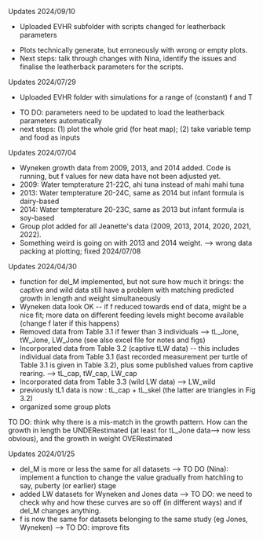 Updates 2024/09/10
* Uploaded EVHR subfolder with scripts changed for leatherback parameters
- Plots technically generate, but erroneously with wrong or empty plots.
- Next steps: talk through changes with Nina, identify the issues and finalise the leatherback parameters for the scripts.

Updates 2024/07/29
* Uploaded EVHR folder with simulations for a range of (constant) f and T 
- TO DO: parameters need to be updated to load the leatherback parameters automatically
- next steps: (1) plot the whole grid (for heat map); (2) take variable temp and food as inputs

Updates 2024/07/04
* Wyneken growth data from 2009, 2013, and 2014 added. Code is running, but f values for new data have not been adjusted yet.
* 2009: Water tempterature 21-22C, ahi tuna instead of mahi mahi tuna
* 2013: Water tempterature 20-24C, same as 2014 but infant formula is dairy-based
* 2014: Water tempterature 20-23C, same as 2013 but infant formula is soy-based
* Group plot added for all Jeanette's data (2009, 2013, 2014, 2020, 2021, 2022).
* Something weird is going on with 2013 and 2014 weight.  --> wrong data packing at plotting; fixed 2024/07/08

Updates 2024/04/30
* function for del_M implemented, but not sure how much it brings: the captive and wild data still have a problem with matching predicted growth in length and weight simultaneously
* Wyneken data look OK -- if f reduced towards end of data, might be a nice fit; more data on different feeding levels might become available (change f later if this happens)
* Removed data from Table 3.1 if fewer than 3 individuals --> tL_Jone, tW_Jone, LW_Jone (see also excel file for notes and figs)
* Incorporated data from Table 3.2 (captive tLW data) -- this includes individual data from Table 3.1 (last recorded measurement per turtle of Table 3.1 is given in Table 3.2), plus some published values from captive rearing. --> tL_cap, tW_cap, LW_cap 
* Incorporated data from Table 3.3 (wild LW data) --> LW_wild
* previously tL1 data is now : tL_cap + tL_skel (the latter are triangles in Fig 3.2)
* organized some group plots

TO DO: think why there is a mis-match in the growth pattern. How can the growth in length be UNDERestimated (at least for tL_Jone data--> now less obvious), and the growth in weight OVERestimated


Updates 2024/01/25
* del_M is more or less the same for all datasets --> TO DO (Nina): implement a function to change the value gradually from hatchling to say, puberty (or earlier) stage
* added LW datasets for Wyneken and Jones data --> TO DO: we need to check why and how these curves are so off (in different ways) and if del_M changes anything.
* f is now the same for datasets belonging to the same study (eg Jones, Wyneken) --> TO DO: improve fits
  
